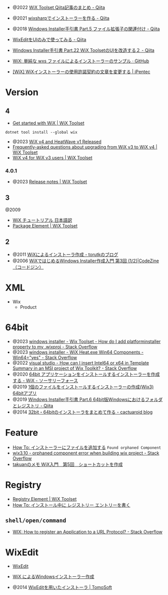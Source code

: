- @2022 [WiX Toolset Qiita記事のまとめ - Qiita](https://qiita.com/nobb_hero/items/de53bc9bc8171519d98a)
- @2021 [wixsharpでインストーラーを作る - Qiita](https://qiita.com/skitoy4321/items/111ca55899473b9c2df4)
- @2018 [Windows Installer手引書 Part.5 ファイル拡張子の関連付け - Qiita](https://qiita.com/tohshima/items/9c992f16d08f9b3b962d)
- [WixEditをUIのみで使ってみる - Qiita](https://qiita.com/Bamboooo/items/71b5d2f6cb2df66a5415)
- [Windows Installer手引書 Part.22 WiX ToolsetのUIを改造する２ - Qiita](https://qiita.com/tohshima/items/9758f947e9567ad6ffa9)
- [WiX: 単純な wxs ファイルによるインストーラーのサンプル · GitHub](https://gist.github.com/gocha/0fcd628b527d2034164fa23ebdc90300)

- [[WiX] WiXインストーラーの使用許諾契約の文章を変更する | iPentec](https://www.ipentec.com/document/visual-studio-2017-create-wix-installer-change-license-agreement)

# Version
## 4
- [Get started with WiX | WiX Toolset](https://wixtoolset.org/docs/intro/#nettool)

```
dotnet tool install --global wix
```

- @2023 [WiX v4 and HeatWave v1 Released](https://www.firegiant.com/blog/2023/4/5/wix-v4-and-heatwave-v1-released/)
- [Frequently-asked questions about upgrading from WiX v3 to WiX v4 | WiX Toolset](https://wixtoolset.org/docs/fourthree/faqs/)
- [WiX v4 for WiX v3 users | WiX Toolset](https://wixtoolset.org/docs/fourthree/)

### 4.0.1
- @2023 [Release notes | WiX Toolset](https://wixtoolset.org/docs/releasenotes/)

## 3
@2009
- [WiX チュートリアル 日本語訳](https://wix-tutorial-ja.github.io/index.html)
- [Package Element | WiX Toolset](https://wixtoolset.org/docs/v3/xsd/wix/package/)

## 2
- @2011 [WiXによるインストーラ作成 - torutkのブログ](https://torutk.hatenablog.jp/entry/20110529/p1)
- @2006 [WiXではじめるWindows Installer作成入門 第3回 (1/2)|CodeZine（コードジン）](https://codezine.jp/article/detail/507)

# XML

- Wix
	- Product

# 64bit
- @2023 [windows installer - Wix Toolset - How do I add platforminstaller property to my .wixproj - Stack Overflow](https://stackoverflow.com/questions/64057511/wix-toolset-how-do-i-add-platforminstaller-property-to-my-wixproj)
- @2023 [windows installer - WiX Heat.exe Win64 Components - Win64="yes" - Stack Overflow](https://stackoverflow.com/questions/22932942/wix-heat-exe-win64-components-win64-yes/24396430#24396430)
- @2022 [visual studio - How can I insert Intel64 or x64 in Template Summary in an MSI project of Wix Toolkit? - Stack Overflow](https://stackoverflow.com/questions/68547214/how-can-i-insert-intel64-or-x64-in-template-summary-in-an-msi-project-of-wix-too)
- @2020 [64bit アプリケーションをインストールするインストーラーを作成する - WiX - ソーサリーフォース](https://sorceryforce.net/ja/tips/wix64bit)
- @2019 [1個のファイルをインストールするインストーラーの作成(Wix3) 64bitアプリ](http://yamatyuu.net/computer/program/wix3/test1_64/index.html)
- @2019 [Windows Installer手引書 Part.6 64bit版Windowsにおけるフォルダとレジストリ - Qiita](https://qiita.com/tohshima/items/32e6130dd8158020bf75)
- @2014 [32bit・64bitのインストーラをまとめて作る - cactuaroid blog](https://cactuaroid.hatenablog.com/entry/2014/12/07/235858)

# Feature
- [How To: インストーラーにファイルを追加する](http://cml.s10.xrea.com/ej/WiX/add_a_file.htm)
`Found orphaned Component`
- [wix3.10 - orphaned component error when building wix project - Stack Overflow](https://stackoverflow.com/questions/35596429/orphaned-component-error-when-building-wix-project)
- [takuanのメモ WiX入門　第5回　ショートカットを作成](http://takuan93.blog62.fc2.com/blog-entry-34.html)

# Registry
- [Registry Element | WiX Toolset](https://wixtoolset.org/docs/v3/xsd/wix/registry/)
- [How To: インストール中に レジストリー エントリーを書く](http://cml.s10.xrea.com/ej/WiX/write_a_registry_entry.htm)

## `shell/open/command`
- [WIX: How to register an Application to a URL Protocol? - Stack Overflow](https://stackoverflow.com/questions/8304851/wix-how-to-register-an-application-to-a-url-protocol)

# WixEdit
- [WixEdit](https://wixedit.github.io/)

- [WiX によるWindowsインストーラー作成](https://www.pahoo.org/e-soul/webtech/cpp01/cpp01-01-02.shtm)
- @2014 [WixEditを用いたインストーラ | TomoSoft](https://tomosoft.jp/design/?p=3120)
